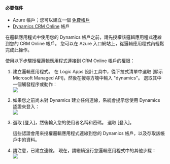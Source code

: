 #### <a name="prerequisites"></a>必要條件
* Azure 帳戶；您可以建立一個 [免費帳戶](https://azure.microsoft.com/free)
* [Dynamics CRM Online](https://www.microsoft.com/en-us/dynamics/crm-free-trial-overview.aspx) 帳戶 

在邏輯應用程式中使用您的 Dynamics 帳戶之前，請先授權該邏輯應用程式連線到您的 CRM Online 帳戶。 您可以在 Azure 入口網站上，從邏輯應用程式內輕鬆完成此操作。 

使用以下步驟授權邏輯應用程式連接到 CRM Online 帳戶的權限：

1. 建立邏輯應用程式。 在 Logic Apps 設計工具中，從下拉式清單中選取 [顯示 Microsoft Managed API]，然後在搜尋方塊中輸入 "dynamics"。 選取其中一個觸發程序或動作︰  
   ![](./media/connectors-create-api-crmonline/dynamics-triggers.png)
2. 如果您之前尚未對 Dynamics 建立任何連線，系統會提示您使用 Dynamics 認證來登入：  
   ![](./media/connectors-create-api-crmonline/dynamics-signin.png)
3. 選取 [登入]，然後輸入您的使用者名稱和密碼。 選取 [登入]。 
   
    這些認證會用來授權邏輯應用程式連線到您的 Dynamics 帳戶，以及存取該帳戶中的資料。 
4. 請注意，已建立連線。 現在，請繼續進行您邏輯應用程式中的其他步驟：  
   ![](./media/connectors-create-api-crmonline/dynamics-properties.png)

